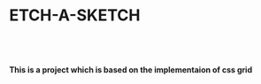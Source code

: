 <h1><b>ETCH-A-SKETCH</b></h1>
<br>
<br>
<p><h4>This is a project which is based on   the implementaion of  css grid</h4>  </p>
